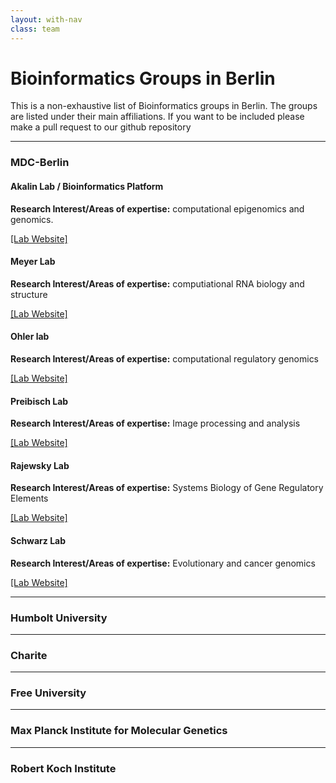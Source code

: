 ```yaml
---
layout: with-nav
class: team
---
```


# Bioinformatics Groups in Berlin
This is a non-exhaustive list of Bioinformatics groups in Berlin. The groups are listed under their main
affiliations.
If you want to be included please make a pull request to our github repository

---------------------------------------

### MDC-Berlin

#### Akalin Lab / Bioinformatics Platform
__Research Interest/Areas of expertise:__ computational epigenomics and genomics. 

[[Lab Website]](http://bioinformatics.mdc-berlin.de)

#### Meyer Lab
__Research Interest/Areas of expertise:__ computiational RNA biology and structure

[[Lab Website]](https://www.mdc-berlin.de/45451098/en/research/research_teams/bioinformatics-of-rna-structure-and-transcriptome-regulation)

#### Ohler lab
__Research Interest/Areas of expertise:__ computational regulatory genomics

[[Lab Website]](http://ohlerlab.mdc-berlin.de)

#### Preibisch Lab
__Research Interest/Areas of expertise:__ Image processing and analysis 

[[Lab Website]](http://preibischlab.mdc-berlin.de/)

#### Rajewsky Lab
__Research Interest/Areas of expertise:__ Systems Biology of Gene Regulatory Elements

[[Lab Website]](https://www.mdc-berlin.de/1151037/en/research/research_teams/systems_biology_of_gene_regulatory_elements)

#### Schwarz Lab
__Research Interest/Areas of expertise:__ Evolutionary and cancer genomics

[[Lab Website]](https://www.mdc-berlin.de/46613283/en/research/research_teams/evolution-and-cancer-genomics)

---------------------------------------

### Humbolt University 

---------------------------------------

### Charite

---------------------------------------

### Free University

---------------------------------------

### Max Planck Institute for Molecular Genetics

---------------------------------------

### Robert Koch Institute 
